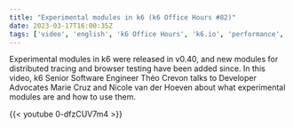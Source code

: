 ```yaml
---
title: "Experimental modules in k6 (k6 Office Hours #82)"
date: 2023-03-17T16:00:35Z
tags: ['video', 'english', 'k6 Office Hours', 'k6.io', 'performance', 'scripting']
---
```

Experimental modules in k6 were released in v0.40, and new modules for distributed tracing and browser testing have been added since. In this video, k6 Senior Software Engineer Théo Crevon talks to Developer Advocates Marie Cruz and Nicole van der Hoeven about what experimental modules are and how to use them.

{{< youtube 0-dfzCUV7m4 >}}